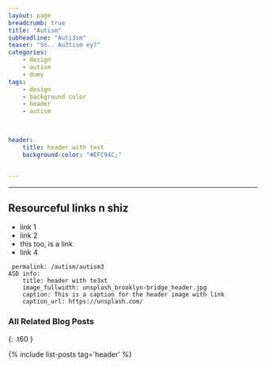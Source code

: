 ```yaml
---
layout: page
breadcrumb: true
title: "Autism"
subheadline: "Auti3sm"
teaser: "So.. Au3tism ey?"
categories:
    - design
    - autism
    - dumy
tags:
    - design
    - background color
    - header
    - autism
    


header:
    title: header with text
    background-color: "#EFC94C;"


---
```


---
<!--more-->

## Resourceful links n shiz

* link 1
* link 2
* this too, is a link
* link 4

~~~
 permalink: /autism/autism3
ASD info:
    title: header with te3xt
    image_fullwidth: unsplash_brooklyn-bridge_header.jpg
    caption: This is a caption for the header image with link
    caption_url: https://unsplash.com/
~~~

### All Related Blog Posts
{: .t60 }

{% include list-posts tag='header' %}
